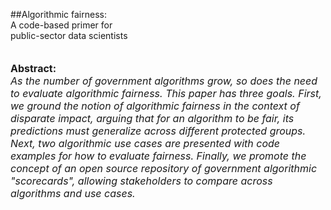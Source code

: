 ##Algorithmic fairness:</strong><br>A code-based primer for<br>public-sector data scientists<br></span>

<span style="font-size:16px"><br>**Abstract:**<br>_As the number of government algorithms grow, so does the need to evaluate algorithmic fairness. This paper has three goals. First, we ground the notion of algorithmic fairness in the context of disparate impact, arguing that for an algorithm to be fair, its predictions must generalize across different protected groups. Next, two algorithmic use cases are presented with code examples for how to evaluate fairness. Finally, we promote the concept of an open source repository of government algorithmic "scorecards", allowing stakeholders to compare across algorithms and use cases._</span>
